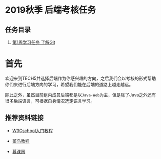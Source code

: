 # 2019秋季 后端考核任务

## 任务目录

1. [第1周学习任务 了解Git](./task_01/README.md)

# 首先

欢迎来到TECH5并选择后端作为你感兴趣的方向，之后我们会以考核的形式帮助你们来进行后端方向的学习，希望我们能在后端的道路上越走越远。

除此之外，虽然目前组内成员后端都是以`Java-Web`为主，但是除了Java之外还有很多后端语言，可根据自身情况选定语言学习。

## 推荐资料链接

+ [W3Cschool入门教程](https://www.w3cschool.cn/tutorial)

+ [菜鸟教程](https://www.runoob.com/)

+ [慕课网](https://www.imooc.com/)
